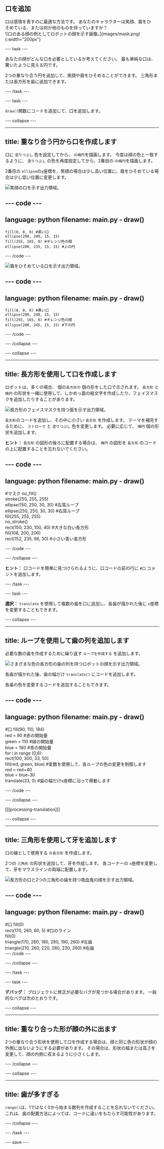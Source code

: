 ## 口を追加

<div style="display: flex; flex-wrap: wrap">
<div style="flex-basis: 200px; flex-grow: 1; margin-right: 15px;">
口は感情を表すのに最適な方法です。 あなたのキャラクターは笑顔、眉をひそめている、または何か他のものを持っていますか？ 
</div>
<div>
![口のある顔の例としてロボットの顔を示す画像。](images/mask.png){:width="200px"}
</div>
</div>

--- task ---

あなたの顔がどんな口を必要としているか考えてください。 最も単純な口は、驚いたように見える円です。

2つの重なり合う円を追加して、笑顔や眉をひそめることができます。 三角形または長方形を歯に追加できます。

--- /task ---

--- task ---

`draw()`関数にコードを追加して、口を追加します。

--- collapse ---

---
title: 重なり合う円から口を作成します
---

口に `塗りつぶし` 色を設定してから、 `の楕円`を描画します。 今度は顔の色と一致するように、 `塗りつぶし` の色を再度設定してから、2番目の `の楕円`を描画します。

2番目の `ellipse`の`y`座標を、笑顔の場合は少し高い位置に、眉をひそめている場合は少し低い位置に変更します。

![笑顔の口を示す出力領域。](images/smile.png)

--- code ---
---
language: python
filename: main.py - draw()
---

    fill(0, 0, 0) #黒い口
    ellipse(200, 240, 15, 15)
    fill(255, 165, 0) #オレンジ色の顔
    ellipse(200, 235, 15, 15) #上の円

--- /code ---

![眉をひそめている口を示す出力領域。](images/frown.png)

--- code ---
---
language: python
filename: main.py - draw()
---

    fill(0, 0, 0) #黒い口
    ellipse(200, 240, 15, 15)
    fill(255, 165, 0) #オレンジ色の顔
    ellipse(200, 245, 15, 15) #下の円

--- /code ---

--- /collapse ---

--- collapse ---

---
title: 長方形を使用して口を作成します
---

ロボットは、多くの場合、 個の`長方形の` 個の形をした口で示されます。 `長方形` と `楕円` の形状を一緒に使用して、しかめっ面の絵文字を作成したり、フェイスマスクを追加したりすることがあります。

![長方形のフェイスマスクを持つ面を示す出力領域。](images/rectangle-mask.png)

`長方形`のコードを追加し、その中に小さい `長方形` を作成します。 テーマを補完するために、 `ストローク` と `塗りつぶし` 色を変更します。 必要に応じて、 `楕円` 個の形状を追加します。

**ヒント：** `長方形` の図形の後ろに配置する場合は、 `楕円` の図形を `長方形` のコードの上に配置することを忘れないでください。

--- code ---
---
language: python
filename: main.py - draw()
---
#マスク
no_fill()    
stroke(255, 255, 255)     
ellipse(150, 250, 30, 30) #左耳ループ    
ellipse(250, 250, 30, 30) #右耳ループ    
fill(255, 255, 255)    
no_stroke()     
rect(150, 230, 100, 40) #大きな白い長方形    
fill(108, 200, 206)    
rect(152, 235, 96, 30) #小さい青い長方形

--- /code ---

--- /collapse ---

**ヒント：** 口コードを簡単に見つけられるように、口コードの前の行に `#口` コメントを追加します。

--- /task ---

--- task ---

**選択：** `translate` を使用して複数の歯を口に追加し、各歯が描かれた後に `x`座標を変更することもできます。

--- collapse ---

---
title: ループを使用して歯の列を追加します
---

必要な数の歯を作成するために繰り返す `ループを作成する` を追加します。

![さまざまな色の長方形の歯の列を持つロボットの顔を示す出力領域。](images/robot-teeth.png)

各歯が描かれた後、歯の幅だけ `translate()` にコードを追加します。

各歯の色を変更するコードを追加することもできます。

--- code ---
---
language: python
filename: main.py - draw()
---

#口
fill(90, 110, 184)     
  red = 90 #赤の開始量   
  green = 110 #緑の開始量    
  blue = 180 #青の開始量    
  for i in range (0,6):     
    rect(100, 300, 33, 50)     
    fill(red, green, blue) #変数を使用して、各ループの色の変更を制御します    
    red = red+40     
    blue = blue-30     
    translate(33, 0) #歯の幅だけx座標に沿って移動します


--- /code ---

--- /collapse ---

[[[processing-translation]]]

--- collapse ---

---
title: 三角形を使用して牙を追加します
---

口の線として使用する `の長方形` を作成します。

2つの `三角形` の形状を追加して、牙を作成します。 各コーナーの `x`座標を変更して、牙をマウスラインの両端に配置します。

![長方形の口と2つの三角形の歯を持つ吸血鬼の顔を示す出力領域。](images/vampire.png)

--- code ---
---
language: python
filename: main.py - draw()
---
#口
  fill(0)    
  rect(170, 260, 60, 5) #口のライン    
  fill(0)    
  triangle(170, 260, 180, 280, 190, 260) #左歯    
  triangle(210, 260, 220, 280, 230, 260) #右歯    
--- /code ---

--- /collapse ---

--- /task ---

--- task ---

**デバッグ：** プロジェクトに修正が必要なバグが見つかる場合があります。 一般的なバグは次のとおりです。

--- collapse ---

---
title: 重なり合った形が顔の外に出ます
---

2つの重なり合う形状を使用して口を作成する場合は、顔と同じ色の形状が顔の外側に出ないようにする必要があります。 その場合は、形状の幅または高さを変更して、顔の内側に収まるように小さくします。

--- /collapse ---


--- collapse ---

---
title: 歯が多すぎる
---

`range()`は、1ではなく0から始まる数列を作成することを忘れないでください。 これは、歯の配置方法によっては、コードに違いをもたらす可能性があります。

--- /collapse ---

--- /task ---

--- save ---
